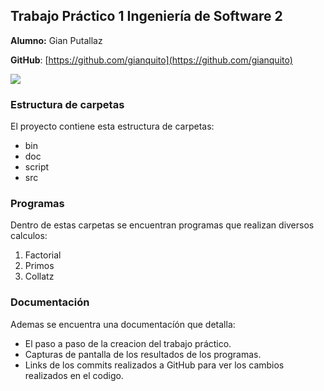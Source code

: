## Trabajo Práctico 1 Ingeniería de Software 2

**Alumno:** Gian Putallaz

**GitHub**: [https://github.com/gianquito](https://github.com/gianquito)

![](https://33333.cdn.cke-cs.com/kSW7V9NHUXugvhoQeFaf/images/e53383d66931f0fb270bf4e9cffede17eefacf40ec331313.png)

### Estructura de carpetas

El proyecto contiene esta estructura de carpetas:

- bin
- doc
- script
- src

### Programas

Dentro de estas carpetas se encuentran programas que realizan diversos calculos:

1.  Factorial
2.  Primos
3.  Collatz

### Documentación

Ademas se encuentra una documentacíón que detalla:

- El paso a paso de la creacion del trabajo práctico.
- Capturas de pantalla de los resultados de los programas.
- Links de los commits realizados a GitHub para ver los cambios realizados en el codigo.

